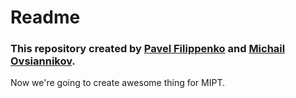 # Readme

### This repository created by [Pavel Filippenko](https://github.com/pavel-collab) and [Michail Ovsiannikov](https://github.com/OAMichael).

Now we're going to create awesome thing for MIPT.